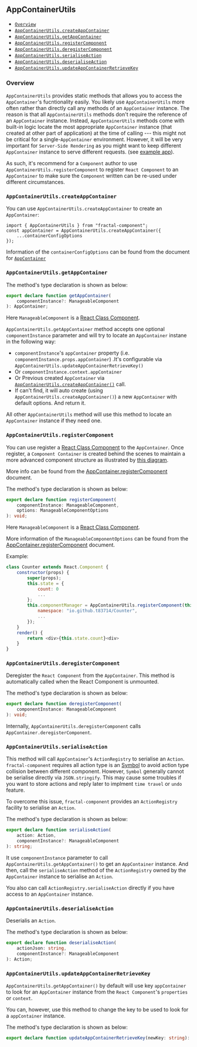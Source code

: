 ## AppContainerUtils

- [`Overview`](#overview)
- [`AppContainerUtils.createAppContainer`](#appcontainerutilscreateappcontainer)
- [`AppContainerUtils.getAppContainer`](#appcontainerutilsgetappcontainer)
- [`AppContainerUtils.registerComponent`](#appcontainerutilsregistercomponent)
- [`AppContainerUtils.deregisterComponent`](#appcontainerutilsderegistercomponent)
- [`AppContainerUtils.serialiseAction`](#appcontainerutilsserialiseaction)
- [`AppContainerUtils.deserialiseAction`](#appcontainerutilsdeserialiseaction)
- [`AppContainerUtils.updateAppContainerRetrieveKey`](#appcontainerutilsupdateappcontainerretrievekey)


### Overview

`AppContainerUtils` provides static methods that allows you to access the `AppContainer`'s fucntionality easily. You likely use `AppContainerUtils` more often rather than directly call any methods of an `AppContainer` instance. The reason is that all `AppContainerUtils` methods don't require the reference of an `AppContainer` instance. Instead, `AppContainerUtils` methods come with built-in logic locate the most appropriate `AppContainer` instance (that created at other part of application) at the time of calling --- this might not be critical for a single-`AppContainer` environment. However, it will be very important for `Server-Side Rendering` as you might want to keep different `AppContainer` instance to serve different requests. (see [example app](/examples/exampleAppSSR)). 

As such, it's recommend for a `Component` author to use `AppContainerUtils.registerComponent` to register `React Component` to an `AppContainer` to make sure the `Component` written can be re-used under different circumstances.

### `AppContainerUtils.createAppContainer`

You can use `AppContainerUtils.createAppContainer` to create an `AppContainer`:
```
import { AppContainerUtils } from "fractal-component";
const appContainer = AppContainerUtils.createAppContainer({
    ...containerConfigOptions
});
```
Information of the `containerConfigOptions` can be found from the document for [`AppContainer`](/docs/api/AppContainer.md#initialisation-constructor)

### `AppContainerUtils.getAppContainer`

The method's type declaration is shown as below: 

```typescript
export declare function getAppContainer(
    componentInstance?: ManageableComponent
): AppContainer;
```

Here `ManageableComponent` is a [React Class Component](https://reactjs.org/docs/components-and-props.html#functional-and-class-components).

`AppContainerUtils.getAppContainer` method accepts one optional `componentInstance` parameter and will try to locate an `AppContainer` instane in the following way:

- `componentInstance`'s `appContainer` property (i.e. `componentInstance.props.appContainer`) .It's configurable via `AppContainerUtils.updateAppContainerRetrieveKey()`
- Or `componentInstance.context.appContainer`
- Or Previous created `AppContainer` via [`AppContainerUtils.createAppContainer()`](#appcontainerutilscreateappcontainer) call.
- If can't find, it will auto create (using `AppContainerUtils.createAppContainer()`) a new `AppContainer` with default options. And return it.

All other `AppContainerUtils` method will use this method to locate an `AppContainer` instance if they need one.


### `AppContainerUtils.registerComponent`

You can use register a [React Class Component](https://reactjs.org/docs/components-and-props.html#functional-and-class-components) to the `AppContainer`. Once register, a `Component Container` is created behind the scenes to maintain a more advanced component structure as illustrated by [this diagram](https://raw.githubusercontent.com/t83714/fractal-component/master/docs/assets/container-structure.png).

More info can be found from the [AppContainer.registerComponent](/docs/api/AppContainer.md#registercomponent) document. 

The method's type declaration is shown as below: 

```typescript
export declare function registerComponent(
    componentInstance: ManageableComponent,
    options: ManageableComponentOptions
): void;
```

Here `ManageableComponent` is a [React Class Component](https://reactjs.org/docs/components-and-props.html#functional-and-class-components).

More information of the `ManageableComponentOptions` can be found from the [AppContainer.registerComponent](/docs/api/AppContainer.md#manageablecomponentoptions) document.

Example:
```javascript
class Counter extends React.Component {
    constructor(props) {
        super(props);
        this.state = {
            count: 0
            ...
        };
        this.componentManager = AppContainerUtils.registerComponent(this, {
            namespace: "io.github.t83714/Counter",
            ...
        });
    }
    render() {
        return <div>{this.state.count}<div>
    }
}
```

### `AppContainerUtils.deregisterComponent`

Deregister the `React Component` from the `AppContainer`. This method is automatically called when the React Component is unmounted.

The method's type declaration is shown as below: 

```typescript
export declare function deregisterComponent(
    componentInstance: ManageableComponent
): void;
```

Internally, `AppContainerUtils.deregisterComponent` calls `AppContainer.deregisterComponent`.


### `AppContainerUtils.serialiseAction`

This method will call `AppContainer`'s `ActionRegistry` to serialise an `Action`. `fractal-component` requires all action type is an [Symbol](https://developer.mozilla.org/en-US/docs/Web/JavaScript/Reference/Global_Objects/Symbol) to avoid action type collision between different component. However, `Symbol` generally cannot be serialise directly via `JSON.stringify`. This may cause some troubles if you want to store actions and reply later to implment `time travel` or `undo` feature.

To overcome this issue, `fractal-component` provides an `ActionRegistry` facility to serialise an `Action`. 

The method's type declaration is shown as below:

```typescript
export declare function serialiseAction(
    action: Action,
    componentInstance?: ManageableComponent
): string;
```

It use `componentInstance` parameter to call `AppContainerUtils.getAppContainer()` to get an `AppContainer` instance. And then, call the `serialiseAction` method of the `ActionRegistry` owned by the `AppContainer` instance to serialise an `Action`.

You also can call `ActionRegistry.serialiseAction` directly if you have access to an `AppContainer` instance.

### `AppContainerUtils.deserialiseAction`

Deserialis an `Action`.

The method's type declaration is shown as below:

```typescript
export declare function deserialiseAction(
    actionJson: string,
    componentInstance?: ManageableComponent
): Action;
```

### `AppContainerUtils.updateAppContainerRetrieveKey`

`AppContainerUtils.getAppContainer()` by default will use key `appContainer` to look for an `AppContainer` instance from the `React Component`'s `properties` or `context`. 

You can, however, use this method to change the key to be used to look for a `appContainer` instance.

The method's type declaration is shown as below: 

```typescript
export declare function updateAppContainerRetrieveKey(newKey: string): string;
```